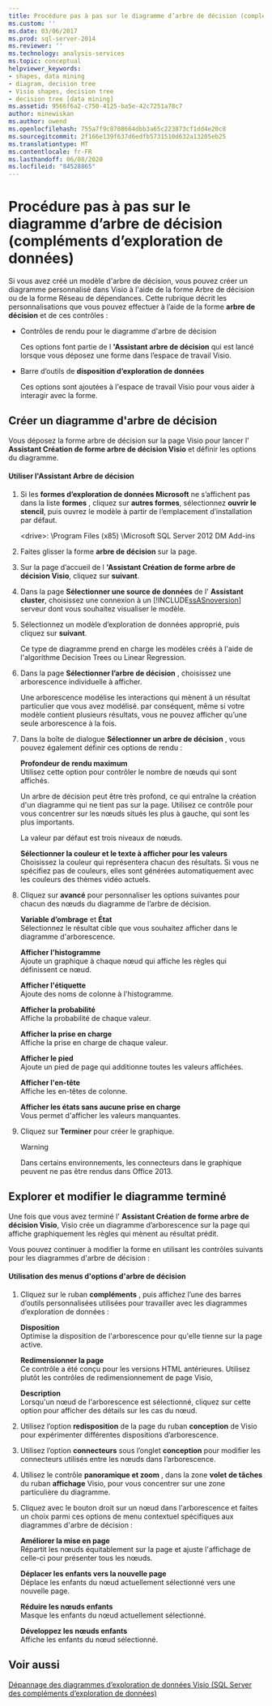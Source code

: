 ```yaml
---
title: Procédure pas à pas sur le diagramme d’arbre de décision (compléments d’exploration de données) | Microsoft Docs
ms.custom: ''
ms.date: 03/06/2017
ms.prod: sql-server-2014
ms.reviewer: ''
ms.technology: analysis-services
ms.topic: conceptual
helpviewer_keywords:
- shapes, data mining
- diagram, decision tree
- Visio shapes, decision tree
- decision tree [data mining]
ms.assetid: 9566f6a2-c750-4125-ba5e-42c7251a78c7
author: minewiskan
ms.author: owend
ms.openlocfilehash: 755a7f9c8708664dbb3a65c223873cf1dd4e20c8
ms.sourcegitcommit: 2f166e139f637d6edfb5731510d632a13205eb25
ms.translationtype: MT
ms.contentlocale: fr-FR
ms.lasthandoff: 06/08/2020
ms.locfileid: "84528865"
---
```

# <a name="decision-tree-diagram-walkthrough--data-mining-add-ins"></a>Procédure pas à pas sur le diagramme d’arbre de décision (compléments d’exploration de données)
  Si vous avez créé un modèle d'arbre de décision, vous pouvez créer un diagramme personnalisé dans Visio à l'aide de la forme Arbre de décision ou de la forme Réseau de dépendances. Cette rubrique décrit les personnalisations que vous pouvez effectuer à l’aide de la forme **arbre de décision** et de ces contrôles :  
  
-   Contrôles de rendu pour le diagramme d'arbre de décision  
  
     Ces options font partie de l **'Assistant arbre de décision** qui est lancé lorsque vous déposez une forme dans l’espace de travail Visio.  
  
-   Barre d’outils de **disposition d’exploration de données**  
  
     Ces options sont ajoutées à l'espace de travail Visio pour vous aider à interagir avec la forme.  
  
## <a name="build-a-decision-tree-diagram"></a>Créer un diagramme d'arbre de décision  
 Vous déposez la forme arbre de décision sur la page Visio pour lancer l' **Assistant Création de forme arbre de décision Visio** et définir les options du diagramme.  
  
#### <a name="use-the-decision-tree-wizard"></a>Utiliser l'Assistant Arbre de décision  
  
1.  Si les **formes d’exploration de données Microsoft** ne s’affichent pas dans la liste **formes** , cliquez sur **autres formes**, sélectionnez **ouvrir le stencil**, puis ouvrez le modèle à partir de l’emplacement d’installation par défaut.  
  
     \<drive>: \Program Files (x85) \Microsoft SQL Server 2012 DM Add-ins  
  
2.  Faites glisser la forme **arbre de décision** sur la page.  
  
3.  Sur la page d’accueil de l **'Assistant Création de forme arbre de décision Visio**, cliquez sur **suivant**.  
  
4.  Dans la page **Sélectionner une source de données** de l' **Assistant cluster**, choisissez une connexion à un [!INCLUDE[ssASnoversion](../includes/ssasnoversion-md.md)] serveur dont vous souhaitez visualiser le modèle.  
  
5.  Sélectionnez un modèle d’exploration de données approprié, puis cliquez sur **suivant**.  
  
     Ce type de diagramme prend en charge les modèles créés à l'aide de l'algorithme Decision Trees ou Linear Regression.  
  
6.  Dans la page **Sélectionner l’arbre de décision** , choisissez une arborescence individuelle à afficher.  
  
     Une arborescence modélise les interactions qui mènent à un résultat particulier que vous avez modélisé. par conséquent, même si votre modèle contient plusieurs résultats, vous ne pouvez afficher qu’une seule arborescence à la fois.  
  
7.  Dans la boîte de dialogue **Sélectionner un arbre de décision** , vous pouvez également définir ces options de rendu :  
  
     **Profondeur de rendu maximum**  
     Utilisez cette option pour contrôler le nombre de nœuds qui sont affichés.  
  
     Un arbre de décision peut être très profond, ce qui entraîne la création d'un diagramme qui ne tient pas sur la page. Utilisez ce contrôle pour vous concentrer sur les nœuds situés les plus à gauche, qui sont les plus importants.  
  
     La valeur par défaut est trois niveaux de nœuds.  
  
     **Sélectionner la couleur et le texte à afficher pour les valeurs**  
     Choisissez la couleur qui représentera chacun des résultats. Si vous ne spécifiez pas de couleurs, elles sont générées automatiquement avec les couleurs des thèmes vidéo actuels.  
  
8.  Cliquez sur **avancé** pour personnaliser les options suivantes pour chacun des nœuds du diagramme de l’arbre de décision.  
  
     **Variable d’ombrage** et **État**  
     Sélectionnez le résultat cible que vous souhaitez afficher dans le diagramme d'arborescence.  
  
     **Afficher l'histogramme**  
     Ajoute un graphique à chaque nœud qui affiche les règles qui définissent ce nœud.  
  
     **Afficher l'étiquette**  
     Ajoute des noms de colonne à l'histogramme.  
  
     **Afficher la probabilité**  
     Affiche la probabilité de chaque valeur.  
  
     **Afficher la prise en charge**  
     Affiche la prise en charge de chaque valeur.  
  
     **Afficher le pied**  
     Ajoute un pied de page qui additionne toutes les valeurs affichées.  
  
     **Afficher l'en-tête**  
     Affiche les en-têtes de colonne.  
  
     **Afficher les états sans aucune prise en charge**  
     Vous permet d'afficher les valeurs manquantes.  
  
9. Cliquez sur **Terminer** pour créer le graphique.  
  
    > [!WARNING]  
    >  Dans certains environnements, les connecteurs dans le graphique peuvent ne pas être rendus dans Office 2013.  
  
## <a name="explore-and-modify-the-finished-diagram"></a>Explorer et modifier le diagramme terminé  
 Une fois que vous avez terminé l' **Assistant Création de forme arbre de décision Visio**, Visio crée un diagramme d’arborescence sur la page qui affiche graphiquement les règles qui mènent au résultat prédit.  
  
 Vous pouvez continuer à modifier la forme en utilisant les contrôles suivants pour les diagrammes d'arbre de décision :  
  
#### <a name="using-the-decision-tree-option-menus"></a>Utilisation des menus d'options d'arbre de décision  
  
1.  Cliquez sur le ruban **compléments** , puis affichez l’une des barres d’outils personnalisées utilisées pour travailler avec les diagrammes d’exploration de données :  
  
     **Disposition**  
     Optimise la disposition de l'arborescence pour qu'elle tienne sur la page active.  
  
     **Redimensionner la page**  
     Ce contrôle a été conçu pour les versions HTML antérieures. Utilisez plutôt les contrôles de redimensionnement de page Visio,  
  
     **Description**  
     Lorsqu'un nœud de l'arborescence est sélectionné, cliquez sur cette option pour afficher des détails sur les cas du nœud.  
  
2.  Utilisez l’option **redisposition** de la page du ruban **conception** de Visio pour expérimenter différentes dispositions d’arborescence.  
  
3.  Utilisez l’option **connecteurs** sous l’onglet **conception** pour modifier les connecteurs utilisés entre les nœuds dans l’arborescence.  
  
4.  Utilisez le contrôle **panoramique et zoom** , dans la zone **volet de tâches** du ruban **affichage** Visio, pour vous concentrer sur une zone particulière du diagramme.  
  
5.  Cliquez avec le bouton droit sur un nœud dans l'arborescence et faites un choix parmi ces options de menu contextuel spécifiques aux diagrammes d'arbre de décision :  
  
     **Améliorer la mise en page**  
     Répartit les nœuds équitablement sur la page et ajuste l'affichage de celle-ci pour présenter tous les nœuds.  
  
     **Déplacer les enfants vers la nouvelle page**  
     Déplace les enfants du nœud actuellement sélectionné vers une nouvelle page.  
  
     **Réduire les nœuds enfants**  
     Masque les enfants du nœud actuellement sélectionné.  
  
     **Développez les nœuds enfants**  
     Affiche les enfants du nœud sélectionné.  
  
## <a name="see-also"></a>Voir aussi  
 [Dépannage des diagrammes d’exploration de données Visio &#40;SQL Server des compléments d’exploration de données&#41;](troubleshooting-visio-data-mining-diagrams-sql-server-data-mining-add-ins.md)  
  
  
